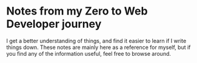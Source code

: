 # Notes from my Zero to Web Developer journey

I get a better understanding of things, and find it easier to learn if I write things down. These notes are mainly here as a reference for myself, but if you find any of the information useful, feel free to browse around.
